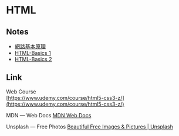 # HTML

## Notes

- [網路基本原理](https://github.com/xxrjun/2022-Web-Develop/blob/main/notes/html/HTML/%E7%B6%B2%E8%B7%AF%E5%9F%BA%E6%9C%AC%E5%8E%9F%E7%90%86.md)
- [HTML-Basics 1](https://github.com/xxrjun/2022-Web-Develop/blob/main/notes/html/HTML/HTML-Basics%201.md)
- [HTML-Basics 2](https://github.com/xxrjun/2022-Web-Develop/blob/main/notes/html/HTML/HTML-Basics%202.md)

## Link

Web Course  
[https://www.udemy.com/course/html5-css3-z/](https://www.udemy.com/course/html5-css3-z/)

MDN — Web Docs
[MDN Web Docs](https://developer.mozilla.org/zh-CN/)

Unsplash — Free Photos
[Beautiful Free Images & Pictures | Unsplash](https://unsplash.com/)
